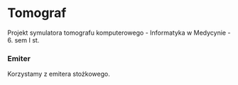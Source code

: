 # Tomograf
Projekt symulatora tomografu komputerowego - Informatyka w Medycynie - 6. sem I st.

### Emiter
Korzystamy z emitera stożkowego.
